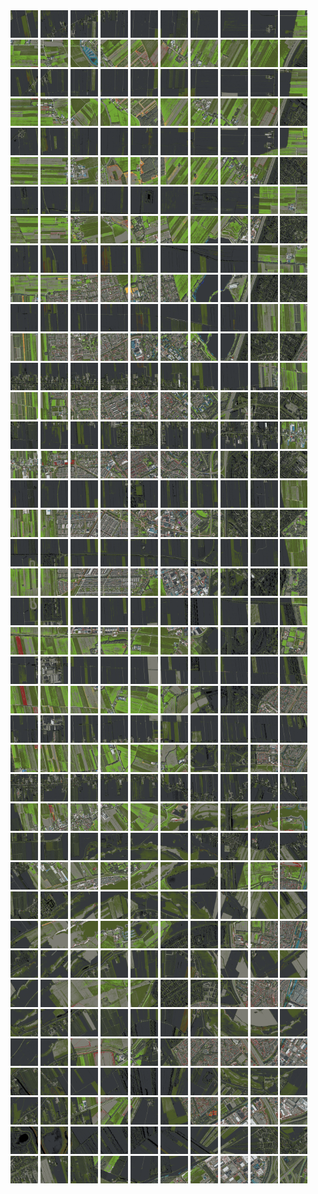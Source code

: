 <html>
<div>
<img src="https://github.com/HakkaTjakka/NL_TILE_MAP/blob/main/18/617/-1045/r.6170.-10450.png" height="44" width="44">
<img src="https://github.com/HakkaTjakka/NL_TILE_MAP/blob/main/18/617/-1045/r.6171.-10450.png" height="44" width="44">
<img src="https://github.com/HakkaTjakka/NL_TILE_MAP/blob/main/18/617/-1045/r.6172.-10450.png" height="44" width="44">
<img src="https://github.com/HakkaTjakka/NL_TILE_MAP/blob/main/18/617/-1045/r.6173.-10450.png" height="44" width="44">
<img src="https://github.com/HakkaTjakka/NL_TILE_MAP/blob/main/18/617/-1045/r.6174.-10450.png" height="44" width="44">
<img src="https://github.com/HakkaTjakka/NL_TILE_MAP/blob/main/18/617/-1045/r.6175.-10450.png" height="44" width="44">
<img src="https://github.com/HakkaTjakka/NL_TILE_MAP/blob/main/18/617/-1045/r.6176.-10450.png" height="44" width="44">
<img src="https://github.com/HakkaTjakka/NL_TILE_MAP/blob/main/18/617/-1045/r.6177.-10450.png" height="44" width="44">
<img src="https://github.com/HakkaTjakka/NL_TILE_MAP/blob/main/18/617/-1045/r.6178.-10450.png" height="44" width="44">
<img src="https://github.com/HakkaTjakka/NL_TILE_MAP/blob/main/18/617/-1045/r.6179.-10450.png" height="44" width="44">
<img src="https://github.com/HakkaTjakka/NL_TILE_MAP/blob/main/18/618/-1045/r.6180.-10450.png" height="44" width="44">
<img src="https://github.com/HakkaTjakka/NL_TILE_MAP/blob/main/18/618/-1045/r.6181.-10450.png" height="44" width="44">
<img src="https://github.com/HakkaTjakka/NL_TILE_MAP/blob/main/18/618/-1045/r.6182.-10450.png" height="44" width="44">
<img src="https://github.com/HakkaTjakka/NL_TILE_MAP/blob/main/18/618/-1045/r.6183.-10450.png" height="44" width="44">
<img src="https://github.com/HakkaTjakka/NL_TILE_MAP/blob/main/18/618/-1045/r.6184.-10450.png" height="44" width="44">
<img src="https://github.com/HakkaTjakka/NL_TILE_MAP/blob/main/18/618/-1045/r.6185.-10450.png" height="44" width="44">
<img src="https://github.com/HakkaTjakka/NL_TILE_MAP/blob/main/18/618/-1045/r.6186.-10450.png" height="44" width="44">
<img src="https://github.com/HakkaTjakka/NL_TILE_MAP/blob/main/18/618/-1045/r.6187.-10450.png" height="44" width="44">
<img src="https://github.com/HakkaTjakka/NL_TILE_MAP/blob/main/18/618/-1045/r.6188.-10450.png" height="44" width="44">
<img src="https://github.com/HakkaTjakka/NL_TILE_MAP/blob/main/18/618/-1045/r.6189.-10450.png" height="44" width="44">
<br>
<img src="https://github.com/HakkaTjakka/NL_TILE_MAP/blob/main/18/617/-1045/r.6170.-10449.png" height="44" width="44">
<img src="https://github.com/HakkaTjakka/NL_TILE_MAP/blob/main/18/617/-1045/r.6171.-10449.png" height="44" width="44">
<img src="https://github.com/HakkaTjakka/NL_TILE_MAP/blob/main/18/617/-1045/r.6172.-10449.png" height="44" width="44">
<img src="https://github.com/HakkaTjakka/NL_TILE_MAP/blob/main/18/617/-1045/r.6173.-10449.png" height="44" width="44">
<img src="https://github.com/HakkaTjakka/NL_TILE_MAP/blob/main/18/617/-1045/r.6174.-10449.png" height="44" width="44">
<img src="https://github.com/HakkaTjakka/NL_TILE_MAP/blob/main/18/617/-1045/r.6175.-10449.png" height="44" width="44">
<img src="https://github.com/HakkaTjakka/NL_TILE_MAP/blob/main/18/617/-1045/r.6176.-10449.png" height="44" width="44">
<img src="https://github.com/HakkaTjakka/NL_TILE_MAP/blob/main/18/617/-1045/r.6177.-10449.png" height="44" width="44">
<img src="https://github.com/HakkaTjakka/NL_TILE_MAP/blob/main/18/617/-1045/r.6178.-10449.png" height="44" width="44">
<img src="https://github.com/HakkaTjakka/NL_TILE_MAP/blob/main/18/617/-1045/r.6179.-10449.png" height="44" width="44">
<img src="https://github.com/HakkaTjakka/NL_TILE_MAP/blob/main/18/618/-1045/r.6180.-10449.png" height="44" width="44">
<img src="https://github.com/HakkaTjakka/NL_TILE_MAP/blob/main/18/618/-1045/r.6181.-10449.png" height="44" width="44">
<img src="https://github.com/HakkaTjakka/NL_TILE_MAP/blob/main/18/618/-1045/r.6182.-10449.png" height="44" width="44">
<img src="https://github.com/HakkaTjakka/NL_TILE_MAP/blob/main/18/618/-1045/r.6183.-10449.png" height="44" width="44">
<img src="https://github.com/HakkaTjakka/NL_TILE_MAP/blob/main/18/618/-1045/r.6184.-10449.png" height="44" width="44">
<img src="https://github.com/HakkaTjakka/NL_TILE_MAP/blob/main/18/618/-1045/r.6185.-10449.png" height="44" width="44">
<img src="https://github.com/HakkaTjakka/NL_TILE_MAP/blob/main/18/618/-1045/r.6186.-10449.png" height="44" width="44">
<img src="https://github.com/HakkaTjakka/NL_TILE_MAP/blob/main/18/618/-1045/r.6187.-10449.png" height="44" width="44">
<img src="https://github.com/HakkaTjakka/NL_TILE_MAP/blob/main/18/618/-1045/r.6188.-10449.png" height="44" width="44">
<img src="https://github.com/HakkaTjakka/NL_TILE_MAP/blob/main/18/618/-1045/r.6189.-10449.png" height="44" width="44">
<br>
<img src="https://github.com/HakkaTjakka/NL_TILE_MAP/blob/main/18/617/-1045/r.6170.-10448.png" height="44" width="44">
<img src="https://github.com/HakkaTjakka/NL_TILE_MAP/blob/main/18/617/-1045/r.6171.-10448.png" height="44" width="44">
<img src="https://github.com/HakkaTjakka/NL_TILE_MAP/blob/main/18/617/-1045/r.6172.-10448.png" height="44" width="44">
<img src="https://github.com/HakkaTjakka/NL_TILE_MAP/blob/main/18/617/-1045/r.6173.-10448.png" height="44" width="44">
<img src="https://github.com/HakkaTjakka/NL_TILE_MAP/blob/main/18/617/-1045/r.6174.-10448.png" height="44" width="44">
<img src="https://github.com/HakkaTjakka/NL_TILE_MAP/blob/main/18/617/-1045/r.6175.-10448.png" height="44" width="44">
<img src="https://github.com/HakkaTjakka/NL_TILE_MAP/blob/main/18/617/-1045/r.6176.-10448.png" height="44" width="44">
<img src="https://github.com/HakkaTjakka/NL_TILE_MAP/blob/main/18/617/-1045/r.6177.-10448.png" height="44" width="44">
<img src="https://github.com/HakkaTjakka/NL_TILE_MAP/blob/main/18/617/-1045/r.6178.-10448.png" height="44" width="44">
<img src="https://github.com/HakkaTjakka/NL_TILE_MAP/blob/main/18/617/-1045/r.6179.-10448.png" height="44" width="44">
<img src="https://github.com/HakkaTjakka/NL_TILE_MAP/blob/main/18/618/-1045/r.6180.-10448.png" height="44" width="44">
<img src="https://github.com/HakkaTjakka/NL_TILE_MAP/blob/main/18/618/-1045/r.6181.-10448.png" height="44" width="44">
<img src="https://github.com/HakkaTjakka/NL_TILE_MAP/blob/main/18/618/-1045/r.6182.-10448.png" height="44" width="44">
<img src="https://github.com/HakkaTjakka/NL_TILE_MAP/blob/main/18/618/-1045/r.6183.-10448.png" height="44" width="44">
<img src="https://github.com/HakkaTjakka/NL_TILE_MAP/blob/main/18/618/-1045/r.6184.-10448.png" height="44" width="44">
<img src="https://github.com/HakkaTjakka/NL_TILE_MAP/blob/main/18/618/-1045/r.6185.-10448.png" height="44" width="44">
<img src="https://github.com/HakkaTjakka/NL_TILE_MAP/blob/main/18/618/-1045/r.6186.-10448.png" height="44" width="44">
<img src="https://github.com/HakkaTjakka/NL_TILE_MAP/blob/main/18/618/-1045/r.6187.-10448.png" height="44" width="44">
<img src="https://github.com/HakkaTjakka/NL_TILE_MAP/blob/main/18/618/-1045/r.6188.-10448.png" height="44" width="44">
<img src="https://github.com/HakkaTjakka/NL_TILE_MAP/blob/main/18/618/-1045/r.6189.-10448.png" height="44" width="44">
<br>
<img src="https://github.com/HakkaTjakka/NL_TILE_MAP/blob/main/18/617/-1045/r.6170.-10447.png" height="44" width="44">
<img src="https://github.com/HakkaTjakka/NL_TILE_MAP/blob/main/18/617/-1045/r.6171.-10447.png" height="44" width="44">
<img src="https://github.com/HakkaTjakka/NL_TILE_MAP/blob/main/18/617/-1045/r.6172.-10447.png" height="44" width="44">
<img src="https://github.com/HakkaTjakka/NL_TILE_MAP/blob/main/18/617/-1045/r.6173.-10447.png" height="44" width="44">
<img src="https://github.com/HakkaTjakka/NL_TILE_MAP/blob/main/18/617/-1045/r.6174.-10447.png" height="44" width="44">
<img src="https://github.com/HakkaTjakka/NL_TILE_MAP/blob/main/18/617/-1045/r.6175.-10447.png" height="44" width="44">
<img src="https://github.com/HakkaTjakka/NL_TILE_MAP/blob/main/18/617/-1045/r.6176.-10447.png" height="44" width="44">
<img src="https://github.com/HakkaTjakka/NL_TILE_MAP/blob/main/18/617/-1045/r.6177.-10447.png" height="44" width="44">
<img src="https://github.com/HakkaTjakka/NL_TILE_MAP/blob/main/18/617/-1045/r.6178.-10447.png" height="44" width="44">
<img src="https://github.com/HakkaTjakka/NL_TILE_MAP/blob/main/18/617/-1045/r.6179.-10447.png" height="44" width="44">
<img src="https://github.com/HakkaTjakka/NL_TILE_MAP/blob/main/18/618/-1045/r.6180.-10447.png" height="44" width="44">
<img src="https://github.com/HakkaTjakka/NL_TILE_MAP/blob/main/18/618/-1045/r.6181.-10447.png" height="44" width="44">
<img src="https://github.com/HakkaTjakka/NL_TILE_MAP/blob/main/18/618/-1045/r.6182.-10447.png" height="44" width="44">
<img src="https://github.com/HakkaTjakka/NL_TILE_MAP/blob/main/18/618/-1045/r.6183.-10447.png" height="44" width="44">
<img src="https://github.com/HakkaTjakka/NL_TILE_MAP/blob/main/18/618/-1045/r.6184.-10447.png" height="44" width="44">
<img src="https://github.com/HakkaTjakka/NL_TILE_MAP/blob/main/18/618/-1045/r.6185.-10447.png" height="44" width="44">
<img src="https://github.com/HakkaTjakka/NL_TILE_MAP/blob/main/18/618/-1045/r.6186.-10447.png" height="44" width="44">
<img src="https://github.com/HakkaTjakka/NL_TILE_MAP/blob/main/18/618/-1045/r.6187.-10447.png" height="44" width="44">
<img src="https://github.com/HakkaTjakka/NL_TILE_MAP/blob/main/18/618/-1045/r.6188.-10447.png" height="44" width="44">
<img src="https://github.com/HakkaTjakka/NL_TILE_MAP/blob/main/18/618/-1045/r.6189.-10447.png" height="44" width="44">
<br>
<img src="https://github.com/HakkaTjakka/NL_TILE_MAP/blob/main/18/617/-1045/r.6170.-10446.png" height="44" width="44">
<img src="https://github.com/HakkaTjakka/NL_TILE_MAP/blob/main/18/617/-1045/r.6171.-10446.png" height="44" width="44">
<img src="https://github.com/HakkaTjakka/NL_TILE_MAP/blob/main/18/617/-1045/r.6172.-10446.png" height="44" width="44">
<img src="https://github.com/HakkaTjakka/NL_TILE_MAP/blob/main/18/617/-1045/r.6173.-10446.png" height="44" width="44">
<img src="https://github.com/HakkaTjakka/NL_TILE_MAP/blob/main/18/617/-1045/r.6174.-10446.png" height="44" width="44">
<img src="https://github.com/HakkaTjakka/NL_TILE_MAP/blob/main/18/617/-1045/r.6175.-10446.png" height="44" width="44">
<img src="https://github.com/HakkaTjakka/NL_TILE_MAP/blob/main/18/617/-1045/r.6176.-10446.png" height="44" width="44">
<img src="https://github.com/HakkaTjakka/NL_TILE_MAP/blob/main/18/617/-1045/r.6177.-10446.png" height="44" width="44">
<img src="https://github.com/HakkaTjakka/NL_TILE_MAP/blob/main/18/617/-1045/r.6178.-10446.png" height="44" width="44">
<img src="https://github.com/HakkaTjakka/NL_TILE_MAP/blob/main/18/617/-1045/r.6179.-10446.png" height="44" width="44">
<img src="https://github.com/HakkaTjakka/NL_TILE_MAP/blob/main/18/618/-1045/r.6180.-10446.png" height="44" width="44">
<img src="https://github.com/HakkaTjakka/NL_TILE_MAP/blob/main/18/618/-1045/r.6181.-10446.png" height="44" width="44">
<img src="https://github.com/HakkaTjakka/NL_TILE_MAP/blob/main/18/618/-1045/r.6182.-10446.png" height="44" width="44">
<img src="https://github.com/HakkaTjakka/NL_TILE_MAP/blob/main/18/618/-1045/r.6183.-10446.png" height="44" width="44">
<img src="https://github.com/HakkaTjakka/NL_TILE_MAP/blob/main/18/618/-1045/r.6184.-10446.png" height="44" width="44">
<img src="https://github.com/HakkaTjakka/NL_TILE_MAP/blob/main/18/618/-1045/r.6185.-10446.png" height="44" width="44">
<img src="https://github.com/HakkaTjakka/NL_TILE_MAP/blob/main/18/618/-1045/r.6186.-10446.png" height="44" width="44">
<img src="https://github.com/HakkaTjakka/NL_TILE_MAP/blob/main/18/618/-1045/r.6187.-10446.png" height="44" width="44">
<img src="https://github.com/HakkaTjakka/NL_TILE_MAP/blob/main/18/618/-1045/r.6188.-10446.png" height="44" width="44">
<img src="https://github.com/HakkaTjakka/NL_TILE_MAP/blob/main/18/618/-1045/r.6189.-10446.png" height="44" width="44">
<br>
<img src="https://github.com/HakkaTjakka/NL_TILE_MAP/blob/main/18/617/-1045/r.6170.-10445.png" height="44" width="44">
<img src="https://github.com/HakkaTjakka/NL_TILE_MAP/blob/main/18/617/-1045/r.6171.-10445.png" height="44" width="44">
<img src="https://github.com/HakkaTjakka/NL_TILE_MAP/blob/main/18/617/-1045/r.6172.-10445.png" height="44" width="44">
<img src="https://github.com/HakkaTjakka/NL_TILE_MAP/blob/main/18/617/-1045/r.6173.-10445.png" height="44" width="44">
<img src="https://github.com/HakkaTjakka/NL_TILE_MAP/blob/main/18/617/-1045/r.6174.-10445.png" height="44" width="44">
<img src="https://github.com/HakkaTjakka/NL_TILE_MAP/blob/main/18/617/-1045/r.6175.-10445.png" height="44" width="44">
<img src="https://github.com/HakkaTjakka/NL_TILE_MAP/blob/main/18/617/-1045/r.6176.-10445.png" height="44" width="44">
<img src="https://github.com/HakkaTjakka/NL_TILE_MAP/blob/main/18/617/-1045/r.6177.-10445.png" height="44" width="44">
<img src="https://github.com/HakkaTjakka/NL_TILE_MAP/blob/main/18/617/-1045/r.6178.-10445.png" height="44" width="44">
<img src="https://github.com/HakkaTjakka/NL_TILE_MAP/blob/main/18/617/-1045/r.6179.-10445.png" height="44" width="44">
<img src="https://github.com/HakkaTjakka/NL_TILE_MAP/blob/main/18/618/-1045/r.6180.-10445.png" height="44" width="44">
<img src="https://github.com/HakkaTjakka/NL_TILE_MAP/blob/main/18/618/-1045/r.6181.-10445.png" height="44" width="44">
<img src="https://github.com/HakkaTjakka/NL_TILE_MAP/blob/main/18/618/-1045/r.6182.-10445.png" height="44" width="44">
<img src="https://github.com/HakkaTjakka/NL_TILE_MAP/blob/main/18/618/-1045/r.6183.-10445.png" height="44" width="44">
<img src="https://github.com/HakkaTjakka/NL_TILE_MAP/blob/main/18/618/-1045/r.6184.-10445.png" height="44" width="44">
<img src="https://github.com/HakkaTjakka/NL_TILE_MAP/blob/main/18/618/-1045/r.6185.-10445.png" height="44" width="44">
<img src="https://github.com/HakkaTjakka/NL_TILE_MAP/blob/main/18/618/-1045/r.6186.-10445.png" height="44" width="44">
<img src="https://github.com/HakkaTjakka/NL_TILE_MAP/blob/main/18/618/-1045/r.6187.-10445.png" height="44" width="44">
<img src="https://github.com/HakkaTjakka/NL_TILE_MAP/blob/main/18/618/-1045/r.6188.-10445.png" height="44" width="44">
<img src="https://github.com/HakkaTjakka/NL_TILE_MAP/blob/main/18/618/-1045/r.6189.-10445.png" height="44" width="44">
<br>
<img src="https://github.com/HakkaTjakka/NL_TILE_MAP/blob/main/18/617/-1045/r.6170.-10444.png" height="44" width="44">
<img src="https://github.com/HakkaTjakka/NL_TILE_MAP/blob/main/18/617/-1045/r.6171.-10444.png" height="44" width="44">
<img src="https://github.com/HakkaTjakka/NL_TILE_MAP/blob/main/18/617/-1045/r.6172.-10444.png" height="44" width="44">
<img src="https://github.com/HakkaTjakka/NL_TILE_MAP/blob/main/18/617/-1045/r.6173.-10444.png" height="44" width="44">
<img src="https://github.com/HakkaTjakka/NL_TILE_MAP/blob/main/18/617/-1045/r.6174.-10444.png" height="44" width="44">
<img src="https://github.com/HakkaTjakka/NL_TILE_MAP/blob/main/18/617/-1045/r.6175.-10444.png" height="44" width="44">
<img src="https://github.com/HakkaTjakka/NL_TILE_MAP/blob/main/18/617/-1045/r.6176.-10444.png" height="44" width="44">
<img src="https://github.com/HakkaTjakka/NL_TILE_MAP/blob/main/18/617/-1045/r.6177.-10444.png" height="44" width="44">
<img src="https://github.com/HakkaTjakka/NL_TILE_MAP/blob/main/18/617/-1045/r.6178.-10444.png" height="44" width="44">
<img src="https://github.com/HakkaTjakka/NL_TILE_MAP/blob/main/18/617/-1045/r.6179.-10444.png" height="44" width="44">
<img src="https://github.com/HakkaTjakka/NL_TILE_MAP/blob/main/18/618/-1045/r.6180.-10444.png" height="44" width="44">
<img src="https://github.com/HakkaTjakka/NL_TILE_MAP/blob/main/18/618/-1045/r.6181.-10444.png" height="44" width="44">
<img src="https://github.com/HakkaTjakka/NL_TILE_MAP/blob/main/18/618/-1045/r.6182.-10444.png" height="44" width="44">
<img src="https://github.com/HakkaTjakka/NL_TILE_MAP/blob/main/18/618/-1045/r.6183.-10444.png" height="44" width="44">
<img src="https://github.com/HakkaTjakka/NL_TILE_MAP/blob/main/18/618/-1045/r.6184.-10444.png" height="44" width="44">
<img src="https://github.com/HakkaTjakka/NL_TILE_MAP/blob/main/18/618/-1045/r.6185.-10444.png" height="44" width="44">
<img src="https://github.com/HakkaTjakka/NL_TILE_MAP/blob/main/18/618/-1045/r.6186.-10444.png" height="44" width="44">
<img src="https://github.com/HakkaTjakka/NL_TILE_MAP/blob/main/18/618/-1045/r.6187.-10444.png" height="44" width="44">
<img src="https://github.com/HakkaTjakka/NL_TILE_MAP/blob/main/18/618/-1045/r.6188.-10444.png" height="44" width="44">
<img src="https://github.com/HakkaTjakka/NL_TILE_MAP/blob/main/18/618/-1045/r.6189.-10444.png" height="44" width="44">
<br>
<img src="https://github.com/HakkaTjakka/NL_TILE_MAP/blob/main/18/617/-1045/r.6170.-10443.png" height="44" width="44">
<img src="https://github.com/HakkaTjakka/NL_TILE_MAP/blob/main/18/617/-1045/r.6171.-10443.png" height="44" width="44">
<img src="https://github.com/HakkaTjakka/NL_TILE_MAP/blob/main/18/617/-1045/r.6172.-10443.png" height="44" width="44">
<img src="https://github.com/HakkaTjakka/NL_TILE_MAP/blob/main/18/617/-1045/r.6173.-10443.png" height="44" width="44">
<img src="https://github.com/HakkaTjakka/NL_TILE_MAP/blob/main/18/617/-1045/r.6174.-10443.png" height="44" width="44">
<img src="https://github.com/HakkaTjakka/NL_TILE_MAP/blob/main/18/617/-1045/r.6175.-10443.png" height="44" width="44">
<img src="https://github.com/HakkaTjakka/NL_TILE_MAP/blob/main/18/617/-1045/r.6176.-10443.png" height="44" width="44">
<img src="https://github.com/HakkaTjakka/NL_TILE_MAP/blob/main/18/617/-1045/r.6177.-10443.png" height="44" width="44">
<img src="https://github.com/HakkaTjakka/NL_TILE_MAP/blob/main/18/617/-1045/r.6178.-10443.png" height="44" width="44">
<img src="https://github.com/HakkaTjakka/NL_TILE_MAP/blob/main/18/617/-1045/r.6179.-10443.png" height="44" width="44">
<img src="https://github.com/HakkaTjakka/NL_TILE_MAP/blob/main/18/618/-1045/r.6180.-10443.png" height="44" width="44">
<img src="https://github.com/HakkaTjakka/NL_TILE_MAP/blob/main/18/618/-1045/r.6181.-10443.png" height="44" width="44">
<img src="https://github.com/HakkaTjakka/NL_TILE_MAP/blob/main/18/618/-1045/r.6182.-10443.png" height="44" width="44">
<img src="https://github.com/HakkaTjakka/NL_TILE_MAP/blob/main/18/618/-1045/r.6183.-10443.png" height="44" width="44">
<img src="https://github.com/HakkaTjakka/NL_TILE_MAP/blob/main/18/618/-1045/r.6184.-10443.png" height="44" width="44">
<img src="https://github.com/HakkaTjakka/NL_TILE_MAP/blob/main/18/618/-1045/r.6185.-10443.png" height="44" width="44">
<img src="https://github.com/HakkaTjakka/NL_TILE_MAP/blob/main/18/618/-1045/r.6186.-10443.png" height="44" width="44">
<img src="https://github.com/HakkaTjakka/NL_TILE_MAP/blob/main/18/618/-1045/r.6187.-10443.png" height="44" width="44">
<img src="https://github.com/HakkaTjakka/NL_TILE_MAP/blob/main/18/618/-1045/r.6188.-10443.png" height="44" width="44">
<img src="https://github.com/HakkaTjakka/NL_TILE_MAP/blob/main/18/618/-1045/r.6189.-10443.png" height="44" width="44">
<br>
<img src="https://github.com/HakkaTjakka/NL_TILE_MAP/blob/main/18/617/-1045/r.6170.-10442.png" height="44" width="44">
<img src="https://github.com/HakkaTjakka/NL_TILE_MAP/blob/main/18/617/-1045/r.6171.-10442.png" height="44" width="44">
<img src="https://github.com/HakkaTjakka/NL_TILE_MAP/blob/main/18/617/-1045/r.6172.-10442.png" height="44" width="44">
<img src="https://github.com/HakkaTjakka/NL_TILE_MAP/blob/main/18/617/-1045/r.6173.-10442.png" height="44" width="44">
<img src="https://github.com/HakkaTjakka/NL_TILE_MAP/blob/main/18/617/-1045/r.6174.-10442.png" height="44" width="44">
<img src="https://github.com/HakkaTjakka/NL_TILE_MAP/blob/main/18/617/-1045/r.6175.-10442.png" height="44" width="44">
<img src="https://github.com/HakkaTjakka/NL_TILE_MAP/blob/main/18/617/-1045/r.6176.-10442.png" height="44" width="44">
<img src="https://github.com/HakkaTjakka/NL_TILE_MAP/blob/main/18/617/-1045/r.6177.-10442.png" height="44" width="44">
<img src="https://github.com/HakkaTjakka/NL_TILE_MAP/blob/main/18/617/-1045/r.6178.-10442.png" height="44" width="44">
<img src="https://github.com/HakkaTjakka/NL_TILE_MAP/blob/main/18/617/-1045/r.6179.-10442.png" height="44" width="44">
<img src="https://github.com/HakkaTjakka/NL_TILE_MAP/blob/main/18/618/-1045/r.6180.-10442.png" height="44" width="44">
<img src="https://github.com/HakkaTjakka/NL_TILE_MAP/blob/main/18/618/-1045/r.6181.-10442.png" height="44" width="44">
<img src="https://github.com/HakkaTjakka/NL_TILE_MAP/blob/main/18/618/-1045/r.6182.-10442.png" height="44" width="44">
<img src="https://github.com/HakkaTjakka/NL_TILE_MAP/blob/main/18/618/-1045/r.6183.-10442.png" height="44" width="44">
<img src="https://github.com/HakkaTjakka/NL_TILE_MAP/blob/main/18/618/-1045/r.6184.-10442.png" height="44" width="44">
<img src="https://github.com/HakkaTjakka/NL_TILE_MAP/blob/main/18/618/-1045/r.6185.-10442.png" height="44" width="44">
<img src="https://github.com/HakkaTjakka/NL_TILE_MAP/blob/main/18/618/-1045/r.6186.-10442.png" height="44" width="44">
<img src="https://github.com/HakkaTjakka/NL_TILE_MAP/blob/main/18/618/-1045/r.6187.-10442.png" height="44" width="44">
<img src="https://github.com/HakkaTjakka/NL_TILE_MAP/blob/main/18/618/-1045/r.6188.-10442.png" height="44" width="44">
<img src="https://github.com/HakkaTjakka/NL_TILE_MAP/blob/main/18/618/-1045/r.6189.-10442.png" height="44" width="44">
<br>
<img src="https://github.com/HakkaTjakka/NL_TILE_MAP/blob/main/18/617/-1045/r.6170.-10441.png" height="44" width="44">
<img src="https://github.com/HakkaTjakka/NL_TILE_MAP/blob/main/18/617/-1045/r.6171.-10441.png" height="44" width="44">
<img src="https://github.com/HakkaTjakka/NL_TILE_MAP/blob/main/18/617/-1045/r.6172.-10441.png" height="44" width="44">
<img src="https://github.com/HakkaTjakka/NL_TILE_MAP/blob/main/18/617/-1045/r.6173.-10441.png" height="44" width="44">
<img src="https://github.com/HakkaTjakka/NL_TILE_MAP/blob/main/18/617/-1045/r.6174.-10441.png" height="44" width="44">
<img src="https://github.com/HakkaTjakka/NL_TILE_MAP/blob/main/18/617/-1045/r.6175.-10441.png" height="44" width="44">
<img src="https://github.com/HakkaTjakka/NL_TILE_MAP/blob/main/18/617/-1045/r.6176.-10441.png" height="44" width="44">
<img src="https://github.com/HakkaTjakka/NL_TILE_MAP/blob/main/18/617/-1045/r.6177.-10441.png" height="44" width="44">
<img src="https://github.com/HakkaTjakka/NL_TILE_MAP/blob/main/18/617/-1045/r.6178.-10441.png" height="44" width="44">
<img src="https://github.com/HakkaTjakka/NL_TILE_MAP/blob/main/18/617/-1045/r.6179.-10441.png" height="44" width="44">
<img src="https://github.com/HakkaTjakka/NL_TILE_MAP/blob/main/18/618/-1045/r.6180.-10441.png" height="44" width="44">
<img src="https://github.com/HakkaTjakka/NL_TILE_MAP/blob/main/18/618/-1045/r.6181.-10441.png" height="44" width="44">
<img src="https://github.com/HakkaTjakka/NL_TILE_MAP/blob/main/18/618/-1045/r.6182.-10441.png" height="44" width="44">
<img src="https://github.com/HakkaTjakka/NL_TILE_MAP/blob/main/18/618/-1045/r.6183.-10441.png" height="44" width="44">
<img src="https://github.com/HakkaTjakka/NL_TILE_MAP/blob/main/18/618/-1045/r.6184.-10441.png" height="44" width="44">
<img src="https://github.com/HakkaTjakka/NL_TILE_MAP/blob/main/18/618/-1045/r.6185.-10441.png" height="44" width="44">
<img src="https://github.com/HakkaTjakka/NL_TILE_MAP/blob/main/18/618/-1045/r.6186.-10441.png" height="44" width="44">
<img src="https://github.com/HakkaTjakka/NL_TILE_MAP/blob/main/18/618/-1045/r.6187.-10441.png" height="44" width="44">
<img src="https://github.com/HakkaTjakka/NL_TILE_MAP/blob/main/18/618/-1045/r.6188.-10441.png" height="44" width="44">
<img src="https://github.com/HakkaTjakka/NL_TILE_MAP/blob/main/18/618/-1045/r.6189.-10441.png" height="44" width="44">
<br>
<img src="https://github.com/HakkaTjakka/NL_TILE_MAP/blob/main/18/617/-1044/r.6170.-10440.png" height="44" width="44">
<img src="https://github.com/HakkaTjakka/NL_TILE_MAP/blob/main/18/617/-1044/r.6171.-10440.png" height="44" width="44">
<img src="https://github.com/HakkaTjakka/NL_TILE_MAP/blob/main/18/617/-1044/r.6172.-10440.png" height="44" width="44">
<img src="https://github.com/HakkaTjakka/NL_TILE_MAP/blob/main/18/617/-1044/r.6173.-10440.png" height="44" width="44">
<img src="https://github.com/HakkaTjakka/NL_TILE_MAP/blob/main/18/617/-1044/r.6174.-10440.png" height="44" width="44">
<img src="https://github.com/HakkaTjakka/NL_TILE_MAP/blob/main/18/617/-1044/r.6175.-10440.png" height="44" width="44">
<img src="https://github.com/HakkaTjakka/NL_TILE_MAP/blob/main/18/617/-1044/r.6176.-10440.png" height="44" width="44">
<img src="https://github.com/HakkaTjakka/NL_TILE_MAP/blob/main/18/617/-1044/r.6177.-10440.png" height="44" width="44">
<img src="https://github.com/HakkaTjakka/NL_TILE_MAP/blob/main/18/617/-1044/r.6178.-10440.png" height="44" width="44">
<img src="https://github.com/HakkaTjakka/NL_TILE_MAP/blob/main/18/617/-1044/r.6179.-10440.png" height="44" width="44">
<img src="https://github.com/HakkaTjakka/NL_TILE_MAP/blob/main/18/618/-1044/r.6180.-10440.png" height="44" width="44">
<img src="https://github.com/HakkaTjakka/NL_TILE_MAP/blob/main/18/618/-1044/r.6181.-10440.png" height="44" width="44">
<img src="https://github.com/HakkaTjakka/NL_TILE_MAP/blob/main/18/618/-1044/r.6182.-10440.png" height="44" width="44">
<img src="https://github.com/HakkaTjakka/NL_TILE_MAP/blob/main/18/618/-1044/r.6183.-10440.png" height="44" width="44">
<img src="https://github.com/HakkaTjakka/NL_TILE_MAP/blob/main/18/618/-1044/r.6184.-10440.png" height="44" width="44">
<img src="https://github.com/HakkaTjakka/NL_TILE_MAP/blob/main/18/618/-1044/r.6185.-10440.png" height="44" width="44">
<img src="https://github.com/HakkaTjakka/NL_TILE_MAP/blob/main/18/618/-1044/r.6186.-10440.png" height="44" width="44">
<img src="https://github.com/HakkaTjakka/NL_TILE_MAP/blob/main/18/618/-1044/r.6187.-10440.png" height="44" width="44">
<img src="https://github.com/HakkaTjakka/NL_TILE_MAP/blob/main/18/618/-1044/r.6188.-10440.png" height="44" width="44">
<img src="https://github.com/HakkaTjakka/NL_TILE_MAP/blob/main/18/618/-1044/r.6189.-10440.png" height="44" width="44">
<br>
<img src="https://github.com/HakkaTjakka/NL_TILE_MAP/blob/main/18/617/-1044/r.6170.-10439.png" height="44" width="44">
<img src="https://github.com/HakkaTjakka/NL_TILE_MAP/blob/main/18/617/-1044/r.6171.-10439.png" height="44" width="44">
<img src="https://github.com/HakkaTjakka/NL_TILE_MAP/blob/main/18/617/-1044/r.6172.-10439.png" height="44" width="44">
<img src="https://github.com/HakkaTjakka/NL_TILE_MAP/blob/main/18/617/-1044/r.6173.-10439.png" height="44" width="44">
<img src="https://github.com/HakkaTjakka/NL_TILE_MAP/blob/main/18/617/-1044/r.6174.-10439.png" height="44" width="44">
<img src="https://github.com/HakkaTjakka/NL_TILE_MAP/blob/main/18/617/-1044/r.6175.-10439.png" height="44" width="44">
<img src="https://github.com/HakkaTjakka/NL_TILE_MAP/blob/main/18/617/-1044/r.6176.-10439.png" height="44" width="44">
<img src="https://github.com/HakkaTjakka/NL_TILE_MAP/blob/main/18/617/-1044/r.6177.-10439.png" height="44" width="44">
<img src="https://github.com/HakkaTjakka/NL_TILE_MAP/blob/main/18/617/-1044/r.6178.-10439.png" height="44" width="44">
<img src="https://github.com/HakkaTjakka/NL_TILE_MAP/blob/main/18/617/-1044/r.6179.-10439.png" height="44" width="44">
<img src="https://github.com/HakkaTjakka/NL_TILE_MAP/blob/main/18/618/-1044/r.6180.-10439.png" height="44" width="44">
<img src="https://github.com/HakkaTjakka/NL_TILE_MAP/blob/main/18/618/-1044/r.6181.-10439.png" height="44" width="44">
<img src="https://github.com/HakkaTjakka/NL_TILE_MAP/blob/main/18/618/-1044/r.6182.-10439.png" height="44" width="44">
<img src="https://github.com/HakkaTjakka/NL_TILE_MAP/blob/main/18/618/-1044/r.6183.-10439.png" height="44" width="44">
<img src="https://github.com/HakkaTjakka/NL_TILE_MAP/blob/main/18/618/-1044/r.6184.-10439.png" height="44" width="44">
<img src="https://github.com/HakkaTjakka/NL_TILE_MAP/blob/main/18/618/-1044/r.6185.-10439.png" height="44" width="44">
<img src="https://github.com/HakkaTjakka/NL_TILE_MAP/blob/main/18/618/-1044/r.6186.-10439.png" height="44" width="44">
<img src="https://github.com/HakkaTjakka/NL_TILE_MAP/blob/main/18/618/-1044/r.6187.-10439.png" height="44" width="44">
<img src="https://github.com/HakkaTjakka/NL_TILE_MAP/blob/main/18/618/-1044/r.6188.-10439.png" height="44" width="44">
<img src="https://github.com/HakkaTjakka/NL_TILE_MAP/blob/main/18/618/-1044/r.6189.-10439.png" height="44" width="44">
<br>
<img src="https://github.com/HakkaTjakka/NL_TILE_MAP/blob/main/18/617/-1044/r.6170.-10438.png" height="44" width="44">
<img src="https://github.com/HakkaTjakka/NL_TILE_MAP/blob/main/18/617/-1044/r.6171.-10438.png" height="44" width="44">
<img src="https://github.com/HakkaTjakka/NL_TILE_MAP/blob/main/18/617/-1044/r.6172.-10438.png" height="44" width="44">
<img src="https://github.com/HakkaTjakka/NL_TILE_MAP/blob/main/18/617/-1044/r.6173.-10438.png" height="44" width="44">
<img src="https://github.com/HakkaTjakka/NL_TILE_MAP/blob/main/18/617/-1044/r.6174.-10438.png" height="44" width="44">
<img src="https://github.com/HakkaTjakka/NL_TILE_MAP/blob/main/18/617/-1044/r.6175.-10438.png" height="44" width="44">
<img src="https://github.com/HakkaTjakka/NL_TILE_MAP/blob/main/18/617/-1044/r.6176.-10438.png" height="44" width="44">
<img src="https://github.com/HakkaTjakka/NL_TILE_MAP/blob/main/18/617/-1044/r.6177.-10438.png" height="44" width="44">
<img src="https://github.com/HakkaTjakka/NL_TILE_MAP/blob/main/18/617/-1044/r.6178.-10438.png" height="44" width="44">
<img src="https://github.com/HakkaTjakka/NL_TILE_MAP/blob/main/18/617/-1044/r.6179.-10438.png" height="44" width="44">
<img src="https://github.com/HakkaTjakka/NL_TILE_MAP/blob/main/18/618/-1044/r.6180.-10438.png" height="44" width="44">
<img src="https://github.com/HakkaTjakka/NL_TILE_MAP/blob/main/18/618/-1044/r.6181.-10438.png" height="44" width="44">
<img src="https://github.com/HakkaTjakka/NL_TILE_MAP/blob/main/18/618/-1044/r.6182.-10438.png" height="44" width="44">
<img src="https://github.com/HakkaTjakka/NL_TILE_MAP/blob/main/18/618/-1044/r.6183.-10438.png" height="44" width="44">
<img src="https://github.com/HakkaTjakka/NL_TILE_MAP/blob/main/18/618/-1044/r.6184.-10438.png" height="44" width="44">
<img src="https://github.com/HakkaTjakka/NL_TILE_MAP/blob/main/18/618/-1044/r.6185.-10438.png" height="44" width="44">
<img src="https://github.com/HakkaTjakka/NL_TILE_MAP/blob/main/18/618/-1044/r.6186.-10438.png" height="44" width="44">
<img src="https://github.com/HakkaTjakka/NL_TILE_MAP/blob/main/18/618/-1044/r.6187.-10438.png" height="44" width="44">
<img src="https://github.com/HakkaTjakka/NL_TILE_MAP/blob/main/18/618/-1044/r.6188.-10438.png" height="44" width="44">
<img src="https://github.com/HakkaTjakka/NL_TILE_MAP/blob/main/18/618/-1044/r.6189.-10438.png" height="44" width="44">
<br>
<img src="https://github.com/HakkaTjakka/NL_TILE_MAP/blob/main/18/617/-1044/r.6170.-10437.png" height="44" width="44">
<img src="https://github.com/HakkaTjakka/NL_TILE_MAP/blob/main/18/617/-1044/r.6171.-10437.png" height="44" width="44">
<img src="https://github.com/HakkaTjakka/NL_TILE_MAP/blob/main/18/617/-1044/r.6172.-10437.png" height="44" width="44">
<img src="https://github.com/HakkaTjakka/NL_TILE_MAP/blob/main/18/617/-1044/r.6173.-10437.png" height="44" width="44">
<img src="https://github.com/HakkaTjakka/NL_TILE_MAP/blob/main/18/617/-1044/r.6174.-10437.png" height="44" width="44">
<img src="https://github.com/HakkaTjakka/NL_TILE_MAP/blob/main/18/617/-1044/r.6175.-10437.png" height="44" width="44">
<img src="https://github.com/HakkaTjakka/NL_TILE_MAP/blob/main/18/617/-1044/r.6176.-10437.png" height="44" width="44">
<img src="https://github.com/HakkaTjakka/NL_TILE_MAP/blob/main/18/617/-1044/r.6177.-10437.png" height="44" width="44">
<img src="https://github.com/HakkaTjakka/NL_TILE_MAP/blob/main/18/617/-1044/r.6178.-10437.png" height="44" width="44">
<img src="https://github.com/HakkaTjakka/NL_TILE_MAP/blob/main/18/617/-1044/r.6179.-10437.png" height="44" width="44">
<img src="https://github.com/HakkaTjakka/NL_TILE_MAP/blob/main/18/618/-1044/r.6180.-10437.png" height="44" width="44">
<img src="https://github.com/HakkaTjakka/NL_TILE_MAP/blob/main/18/618/-1044/r.6181.-10437.png" height="44" width="44">
<img src="https://github.com/HakkaTjakka/NL_TILE_MAP/blob/main/18/618/-1044/r.6182.-10437.png" height="44" width="44">
<img src="https://github.com/HakkaTjakka/NL_TILE_MAP/blob/main/18/618/-1044/r.6183.-10437.png" height="44" width="44">
<img src="https://github.com/HakkaTjakka/NL_TILE_MAP/blob/main/18/618/-1044/r.6184.-10437.png" height="44" width="44">
<img src="https://github.com/HakkaTjakka/NL_TILE_MAP/blob/main/18/618/-1044/r.6185.-10437.png" height="44" width="44">
<img src="https://github.com/HakkaTjakka/NL_TILE_MAP/blob/main/18/618/-1044/r.6186.-10437.png" height="44" width="44">
<img src="https://github.com/HakkaTjakka/NL_TILE_MAP/blob/main/18/618/-1044/r.6187.-10437.png" height="44" width="44">
<img src="https://github.com/HakkaTjakka/NL_TILE_MAP/blob/main/18/618/-1044/r.6188.-10437.png" height="44" width="44">
<img src="https://github.com/HakkaTjakka/NL_TILE_MAP/blob/main/18/618/-1044/r.6189.-10437.png" height="44" width="44">
<br>
<img src="https://github.com/HakkaTjakka/NL_TILE_MAP/blob/main/18/617/-1044/r.6170.-10436.png" height="44" width="44">
<img src="https://github.com/HakkaTjakka/NL_TILE_MAP/blob/main/18/617/-1044/r.6171.-10436.png" height="44" width="44">
<img src="https://github.com/HakkaTjakka/NL_TILE_MAP/blob/main/18/617/-1044/r.6172.-10436.png" height="44" width="44">
<img src="https://github.com/HakkaTjakka/NL_TILE_MAP/blob/main/18/617/-1044/r.6173.-10436.png" height="44" width="44">
<img src="https://github.com/HakkaTjakka/NL_TILE_MAP/blob/main/18/617/-1044/r.6174.-10436.png" height="44" width="44">
<img src="https://github.com/HakkaTjakka/NL_TILE_MAP/blob/main/18/617/-1044/r.6175.-10436.png" height="44" width="44">
<img src="https://github.com/HakkaTjakka/NL_TILE_MAP/blob/main/18/617/-1044/r.6176.-10436.png" height="44" width="44">
<img src="https://github.com/HakkaTjakka/NL_TILE_MAP/blob/main/18/617/-1044/r.6177.-10436.png" height="44" width="44">
<img src="https://github.com/HakkaTjakka/NL_TILE_MAP/blob/main/18/617/-1044/r.6178.-10436.png" height="44" width="44">
<img src="https://github.com/HakkaTjakka/NL_TILE_MAP/blob/main/18/617/-1044/r.6179.-10436.png" height="44" width="44">
<img src="https://github.com/HakkaTjakka/NL_TILE_MAP/blob/main/18/618/-1044/r.6180.-10436.png" height="44" width="44">
<img src="https://github.com/HakkaTjakka/NL_TILE_MAP/blob/main/18/618/-1044/r.6181.-10436.png" height="44" width="44">
<img src="https://github.com/HakkaTjakka/NL_TILE_MAP/blob/main/18/618/-1044/r.6182.-10436.png" height="44" width="44">
<img src="https://github.com/HakkaTjakka/NL_TILE_MAP/blob/main/18/618/-1044/r.6183.-10436.png" height="44" width="44">
<img src="https://github.com/HakkaTjakka/NL_TILE_MAP/blob/main/18/618/-1044/r.6184.-10436.png" height="44" width="44">
<img src="https://github.com/HakkaTjakka/NL_TILE_MAP/blob/main/18/618/-1044/r.6185.-10436.png" height="44" width="44">
<img src="https://github.com/HakkaTjakka/NL_TILE_MAP/blob/main/18/618/-1044/r.6186.-10436.png" height="44" width="44">
<img src="https://github.com/HakkaTjakka/NL_TILE_MAP/blob/main/18/618/-1044/r.6187.-10436.png" height="44" width="44">
<img src="https://github.com/HakkaTjakka/NL_TILE_MAP/blob/main/18/618/-1044/r.6188.-10436.png" height="44" width="44">
<img src="https://github.com/HakkaTjakka/NL_TILE_MAP/blob/main/18/618/-1044/r.6189.-10436.png" height="44" width="44">
<br>
<img src="https://github.com/HakkaTjakka/NL_TILE_MAP/blob/main/18/617/-1044/r.6170.-10435.png" height="44" width="44">
<img src="https://github.com/HakkaTjakka/NL_TILE_MAP/blob/main/18/617/-1044/r.6171.-10435.png" height="44" width="44">
<img src="https://github.com/HakkaTjakka/NL_TILE_MAP/blob/main/18/617/-1044/r.6172.-10435.png" height="44" width="44">
<img src="https://github.com/HakkaTjakka/NL_TILE_MAP/blob/main/18/617/-1044/r.6173.-10435.png" height="44" width="44">
<img src="https://github.com/HakkaTjakka/NL_TILE_MAP/blob/main/18/617/-1044/r.6174.-10435.png" height="44" width="44">
<img src="https://github.com/HakkaTjakka/NL_TILE_MAP/blob/main/18/617/-1044/r.6175.-10435.png" height="44" width="44">
<img src="https://github.com/HakkaTjakka/NL_TILE_MAP/blob/main/18/617/-1044/r.6176.-10435.png" height="44" width="44">
<img src="https://github.com/HakkaTjakka/NL_TILE_MAP/blob/main/18/617/-1044/r.6177.-10435.png" height="44" width="44">
<img src="https://github.com/HakkaTjakka/NL_TILE_MAP/blob/main/18/617/-1044/r.6178.-10435.png" height="44" width="44">
<img src="https://github.com/HakkaTjakka/NL_TILE_MAP/blob/main/18/617/-1044/r.6179.-10435.png" height="44" width="44">
<img src="https://github.com/HakkaTjakka/NL_TILE_MAP/blob/main/18/618/-1044/r.6180.-10435.png" height="44" width="44">
<img src="https://github.com/HakkaTjakka/NL_TILE_MAP/blob/main/18/618/-1044/r.6181.-10435.png" height="44" width="44">
<img src="https://github.com/HakkaTjakka/NL_TILE_MAP/blob/main/18/618/-1044/r.6182.-10435.png" height="44" width="44">
<img src="https://github.com/HakkaTjakka/NL_TILE_MAP/blob/main/18/618/-1044/r.6183.-10435.png" height="44" width="44">
<img src="https://github.com/HakkaTjakka/NL_TILE_MAP/blob/main/18/618/-1044/r.6184.-10435.png" height="44" width="44">
<img src="https://github.com/HakkaTjakka/NL_TILE_MAP/blob/main/18/618/-1044/r.6185.-10435.png" height="44" width="44">
<img src="https://github.com/HakkaTjakka/NL_TILE_MAP/blob/main/18/618/-1044/r.6186.-10435.png" height="44" width="44">
<img src="https://github.com/HakkaTjakka/NL_TILE_MAP/blob/main/18/618/-1044/r.6187.-10435.png" height="44" width="44">
<img src="https://github.com/HakkaTjakka/NL_TILE_MAP/blob/main/18/618/-1044/r.6188.-10435.png" height="44" width="44">
<img src="https://github.com/HakkaTjakka/NL_TILE_MAP/blob/main/18/618/-1044/r.6189.-10435.png" height="44" width="44">
<br>
<img src="https://github.com/HakkaTjakka/NL_TILE_MAP/blob/main/18/617/-1044/r.6170.-10434.png" height="44" width="44">
<img src="https://github.com/HakkaTjakka/NL_TILE_MAP/blob/main/18/617/-1044/r.6171.-10434.png" height="44" width="44">
<img src="https://github.com/HakkaTjakka/NL_TILE_MAP/blob/main/18/617/-1044/r.6172.-10434.png" height="44" width="44">
<img src="https://github.com/HakkaTjakka/NL_TILE_MAP/blob/main/18/617/-1044/r.6173.-10434.png" height="44" width="44">
<img src="https://github.com/HakkaTjakka/NL_TILE_MAP/blob/main/18/617/-1044/r.6174.-10434.png" height="44" width="44">
<img src="https://github.com/HakkaTjakka/NL_TILE_MAP/blob/main/18/617/-1044/r.6175.-10434.png" height="44" width="44">
<img src="https://github.com/HakkaTjakka/NL_TILE_MAP/blob/main/18/617/-1044/r.6176.-10434.png" height="44" width="44">
<img src="https://github.com/HakkaTjakka/NL_TILE_MAP/blob/main/18/617/-1044/r.6177.-10434.png" height="44" width="44">
<img src="https://github.com/HakkaTjakka/NL_TILE_MAP/blob/main/18/617/-1044/r.6178.-10434.png" height="44" width="44">
<img src="https://github.com/HakkaTjakka/NL_TILE_MAP/blob/main/18/617/-1044/r.6179.-10434.png" height="44" width="44">
<img src="https://github.com/HakkaTjakka/NL_TILE_MAP/blob/main/18/618/-1044/r.6180.-10434.png" height="44" width="44">
<img src="https://github.com/HakkaTjakka/NL_TILE_MAP/blob/main/18/618/-1044/r.6181.-10434.png" height="44" width="44">
<img src="https://github.com/HakkaTjakka/NL_TILE_MAP/blob/main/18/618/-1044/r.6182.-10434.png" height="44" width="44">
<img src="https://github.com/HakkaTjakka/NL_TILE_MAP/blob/main/18/618/-1044/r.6183.-10434.png" height="44" width="44">
<img src="https://github.com/HakkaTjakka/NL_TILE_MAP/blob/main/18/618/-1044/r.6184.-10434.png" height="44" width="44">
<img src="https://github.com/HakkaTjakka/NL_TILE_MAP/blob/main/18/618/-1044/r.6185.-10434.png" height="44" width="44">
<img src="https://github.com/HakkaTjakka/NL_TILE_MAP/blob/main/18/618/-1044/r.6186.-10434.png" height="44" width="44">
<img src="https://github.com/HakkaTjakka/NL_TILE_MAP/blob/main/18/618/-1044/r.6187.-10434.png" height="44" width="44">
<img src="https://github.com/HakkaTjakka/NL_TILE_MAP/blob/main/18/618/-1044/r.6188.-10434.png" height="44" width="44">
<img src="https://github.com/HakkaTjakka/NL_TILE_MAP/blob/main/18/618/-1044/r.6189.-10434.png" height="44" width="44">
<br>
<img src="https://github.com/HakkaTjakka/NL_TILE_MAP/blob/main/18/617/-1044/r.6170.-10433.png" height="44" width="44">
<img src="https://github.com/HakkaTjakka/NL_TILE_MAP/blob/main/18/617/-1044/r.6171.-10433.png" height="44" width="44">
<img src="https://github.com/HakkaTjakka/NL_TILE_MAP/blob/main/18/617/-1044/r.6172.-10433.png" height="44" width="44">
<img src="https://github.com/HakkaTjakka/NL_TILE_MAP/blob/main/18/617/-1044/r.6173.-10433.png" height="44" width="44">
<img src="https://github.com/HakkaTjakka/NL_TILE_MAP/blob/main/18/617/-1044/r.6174.-10433.png" height="44" width="44">
<img src="https://github.com/HakkaTjakka/NL_TILE_MAP/blob/main/18/617/-1044/r.6175.-10433.png" height="44" width="44">
<img src="https://github.com/HakkaTjakka/NL_TILE_MAP/blob/main/18/617/-1044/r.6176.-10433.png" height="44" width="44">
<img src="https://github.com/HakkaTjakka/NL_TILE_MAP/blob/main/18/617/-1044/r.6177.-10433.png" height="44" width="44">
<img src="https://github.com/HakkaTjakka/NL_TILE_MAP/blob/main/18/617/-1044/r.6178.-10433.png" height="44" width="44">
<img src="https://github.com/HakkaTjakka/NL_TILE_MAP/blob/main/18/617/-1044/r.6179.-10433.png" height="44" width="44">
<img src="https://github.com/HakkaTjakka/NL_TILE_MAP/blob/main/18/618/-1044/r.6180.-10433.png" height="44" width="44">
<img src="https://github.com/HakkaTjakka/NL_TILE_MAP/blob/main/18/618/-1044/r.6181.-10433.png" height="44" width="44">
<img src="https://github.com/HakkaTjakka/NL_TILE_MAP/blob/main/18/618/-1044/r.6182.-10433.png" height="44" width="44">
<img src="https://github.com/HakkaTjakka/NL_TILE_MAP/blob/main/18/618/-1044/r.6183.-10433.png" height="44" width="44">
<img src="https://github.com/HakkaTjakka/NL_TILE_MAP/blob/main/18/618/-1044/r.6184.-10433.png" height="44" width="44">
<img src="https://github.com/HakkaTjakka/NL_TILE_MAP/blob/main/18/618/-1044/r.6185.-10433.png" height="44" width="44">
<img src="https://github.com/HakkaTjakka/NL_TILE_MAP/blob/main/18/618/-1044/r.6186.-10433.png" height="44" width="44">
<img src="https://github.com/HakkaTjakka/NL_TILE_MAP/blob/main/18/618/-1044/r.6187.-10433.png" height="44" width="44">
<img src="https://github.com/HakkaTjakka/NL_TILE_MAP/blob/main/18/618/-1044/r.6188.-10433.png" height="44" width="44">
<img src="https://github.com/HakkaTjakka/NL_TILE_MAP/blob/main/18/618/-1044/r.6189.-10433.png" height="44" width="44">
<br>
<img src="https://github.com/HakkaTjakka/NL_TILE_MAP/blob/main/18/617/-1044/r.6170.-10432.png" height="44" width="44">
<img src="https://github.com/HakkaTjakka/NL_TILE_MAP/blob/main/18/617/-1044/r.6171.-10432.png" height="44" width="44">
<img src="https://github.com/HakkaTjakka/NL_TILE_MAP/blob/main/18/617/-1044/r.6172.-10432.png" height="44" width="44">
<img src="https://github.com/HakkaTjakka/NL_TILE_MAP/blob/main/18/617/-1044/r.6173.-10432.png" height="44" width="44">
<img src="https://github.com/HakkaTjakka/NL_TILE_MAP/blob/main/18/617/-1044/r.6174.-10432.png" height="44" width="44">
<img src="https://github.com/HakkaTjakka/NL_TILE_MAP/blob/main/18/617/-1044/r.6175.-10432.png" height="44" width="44">
<img src="https://github.com/HakkaTjakka/NL_TILE_MAP/blob/main/18/617/-1044/r.6176.-10432.png" height="44" width="44">
<img src="https://github.com/HakkaTjakka/NL_TILE_MAP/blob/main/18/617/-1044/r.6177.-10432.png" height="44" width="44">
<img src="https://github.com/HakkaTjakka/NL_TILE_MAP/blob/main/18/617/-1044/r.6178.-10432.png" height="44" width="44">
<img src="https://github.com/HakkaTjakka/NL_TILE_MAP/blob/main/18/617/-1044/r.6179.-10432.png" height="44" width="44">
<img src="https://github.com/HakkaTjakka/NL_TILE_MAP/blob/main/18/618/-1044/r.6180.-10432.png" height="44" width="44">
<img src="https://github.com/HakkaTjakka/NL_TILE_MAP/blob/main/18/618/-1044/r.6181.-10432.png" height="44" width="44">
<img src="https://github.com/HakkaTjakka/NL_TILE_MAP/blob/main/18/618/-1044/r.6182.-10432.png" height="44" width="44">
<img src="https://github.com/HakkaTjakka/NL_TILE_MAP/blob/main/18/618/-1044/r.6183.-10432.png" height="44" width="44">
<img src="https://github.com/HakkaTjakka/NL_TILE_MAP/blob/main/18/618/-1044/r.6184.-10432.png" height="44" width="44">
<img src="https://github.com/HakkaTjakka/NL_TILE_MAP/blob/main/18/618/-1044/r.6185.-10432.png" height="44" width="44">
<img src="https://github.com/HakkaTjakka/NL_TILE_MAP/blob/main/18/618/-1044/r.6186.-10432.png" height="44" width="44">
<img src="https://github.com/HakkaTjakka/NL_TILE_MAP/blob/main/18/618/-1044/r.6187.-10432.png" height="44" width="44">
<img src="https://github.com/HakkaTjakka/NL_TILE_MAP/blob/main/18/618/-1044/r.6188.-10432.png" height="44" width="44">
<img src="https://github.com/HakkaTjakka/NL_TILE_MAP/blob/main/18/618/-1044/r.6189.-10432.png" height="44" width="44">
<br>
<img src="https://github.com/HakkaTjakka/NL_TILE_MAP/blob/main/18/617/-1044/r.6170.-10431.png" height="44" width="44">
<img src="https://github.com/HakkaTjakka/NL_TILE_MAP/blob/main/18/617/-1044/r.6171.-10431.png" height="44" width="44">
<img src="https://github.com/HakkaTjakka/NL_TILE_MAP/blob/main/18/617/-1044/r.6172.-10431.png" height="44" width="44">
<img src="https://github.com/HakkaTjakka/NL_TILE_MAP/blob/main/18/617/-1044/r.6173.-10431.png" height="44" width="44">
<img src="https://github.com/HakkaTjakka/NL_TILE_MAP/blob/main/18/617/-1044/r.6174.-10431.png" height="44" width="44">
<img src="https://github.com/HakkaTjakka/NL_TILE_MAP/blob/main/18/617/-1044/r.6175.-10431.png" height="44" width="44">
<img src="https://github.com/HakkaTjakka/NL_TILE_MAP/blob/main/18/617/-1044/r.6176.-10431.png" height="44" width="44">
<img src="https://github.com/HakkaTjakka/NL_TILE_MAP/blob/main/18/617/-1044/r.6177.-10431.png" height="44" width="44">
<img src="https://github.com/HakkaTjakka/NL_TILE_MAP/blob/main/18/617/-1044/r.6178.-10431.png" height="44" width="44">
<img src="https://github.com/HakkaTjakka/NL_TILE_MAP/blob/main/18/617/-1044/r.6179.-10431.png" height="44" width="44">
<img src="https://github.com/HakkaTjakka/NL_TILE_MAP/blob/main/18/618/-1044/r.6180.-10431.png" height="44" width="44">
<img src="https://github.com/HakkaTjakka/NL_TILE_MAP/blob/main/18/618/-1044/r.6181.-10431.png" height="44" width="44">
<img src="https://github.com/HakkaTjakka/NL_TILE_MAP/blob/main/18/618/-1044/r.6182.-10431.png" height="44" width="44">
<img src="https://github.com/HakkaTjakka/NL_TILE_MAP/blob/main/18/618/-1044/r.6183.-10431.png" height="44" width="44">
<img src="https://github.com/HakkaTjakka/NL_TILE_MAP/blob/main/18/618/-1044/r.6184.-10431.png" height="44" width="44">
<img src="https://github.com/HakkaTjakka/NL_TILE_MAP/blob/main/18/618/-1044/r.6185.-10431.png" height="44" width="44">
<img src="https://github.com/HakkaTjakka/NL_TILE_MAP/blob/main/18/618/-1044/r.6186.-10431.png" height="44" width="44">
<img src="https://github.com/HakkaTjakka/NL_TILE_MAP/blob/main/18/618/-1044/r.6187.-10431.png" height="44" width="44">
<img src="https://github.com/HakkaTjakka/NL_TILE_MAP/blob/main/18/618/-1044/r.6188.-10431.png" height="44" width="44">
<img src="https://github.com/HakkaTjakka/NL_TILE_MAP/blob/main/18/618/-1044/r.6189.-10431.png" height="44" width="44">
<br>
</div>
</html>
